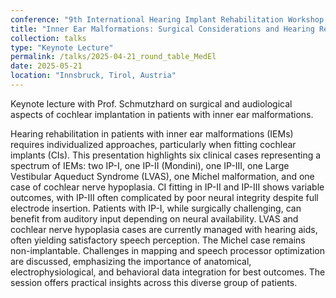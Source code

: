```yaml
---
conference: "9th International Hearing Implant Rehabilitation Workshop by Med-El"
title: "Inner Ear Malformations: Surgical Considerations and Hearing Rehabilitation"
collection: talks
type: "Keynote Lecture"
permalink: /talks/2025-04-21_round_table_MedEl
date: 2025-05-21
location: "Innsbruck, Tirol, Austria"
---
```


Keynote lecture with Prof. Schmutzhard on surgical and audiological aspects of cochlear implantation in patients with inner ear malformations.

Hearing rehabilitation in patients with inner ear malformations (IEMs) requires individualized approaches, particularly when fitting cochlear implants (CIs). This presentation highlights six clinical cases representing a spectrum of IEMs: two IP-I, one IP-II (Mondini), one IP-III, one Large Vestibular Aqueduct Syndrome (LVAS), one Michel malformation, and one case of cochlear nerve hypoplasia. CI fitting in IP-II and IP-III shows variable outcomes, with IP-III often complicated by poor neural integrity despite full electrode insertion. Patients with IP-I, while surgically challenging, can benefit from auditory input depending on neural availability. LVAS and cochlear nerve hypoplasia cases are currently managed with hearing aids, often yielding satisfactory speech perception. The Michel case remains non-implantable. Challenges in mapping and speech processor optimization are discussed, emphasizing the importance of anatomical, electrophysiological, and behavioral data integration for best outcomes. The session offers practical insights across this diverse group of patients.
